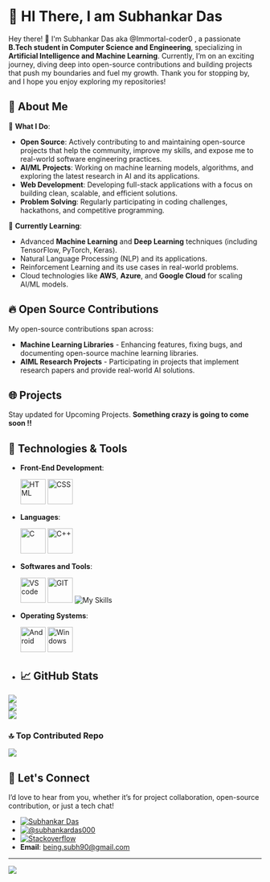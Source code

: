# 🌟 HI There, I am Subhankar Das

Hey there! 👋 I'm Subhankar Das aka @Immortal-coder0 , a passionate **B.Tech student in Computer Science and Engineering**, specializing in **Artificial Intelligence and Machine Learning**. Currently, I’m on an exciting journey, diving deep into open-source contributions and building projects that push my boundaries and fuel my growth. Thank you for stopping by, and I hope you enjoy exploring my repositories!

## 🚀 About Me

💼 **What I Do**:
- **Open Source**: Actively contributing to and maintaining open-source projects that help the community, improve my skills, and expose me to real-world software engineering practices.
- **AI/ML Projects**: Working on machine learning models, algorithms, and exploring the latest research in AI and its applications.
- **Web Development**: Developing full-stack applications with a focus on building clean, scalable, and efficient solutions.
- **Problem Solving**: Regularly participating in coding challenges, hackathons, and competitive programming.

🌱 **Currently Learning**:
- Advanced **Machine Learning** and **Deep Learning** techniques (including TensorFlow, PyTorch, Keras).
- Natural Language Processing (NLP) and its applications.
- Reinforcement Learning and its use cases in real-world problems.
- Cloud technologies like **AWS**, **Azure**, and **Google Cloud** for scaling AI/ML models.

## 🔥 Open Source Contributions

My open-source contributions span across:
- **Machine Learning Libraries** - Enhancing features, fixing bugs, and documenting open-source machine learning libraries.
- **AIML Research Projects** - Participating in projects that implement research papers and provide real-world AI solutions.

## 🌐 Projects

Stay updated for Upcoming Projects. **Something crazy is going to come soon !!**

## 🔧 Technologies & Tools

- **Front-End Development**:

     <img width=50 src="https://cdn.jsdelivr.net/gh/devicons/devicon@latest/icons/html5/html5-original.svg" title="HTML"/> <img width=50 src="https://cdn.jsdelivr.net/gh/devicons/devicon@latest/icons/css3/css3-original.svg" title="CSS"/> 

- **Languages**:

     <img width=50 src="https://cdn.jsdelivr.net/gh/devicons/devicon@latest/icons/c/c-original.svg" title="C"/>  <img width=50 src="https://cdn.jsdelivr.net/gh/devicons/devicon@latest/icons/cplusplus/cplusplus-original.svg" title="C++"/>

- **Softwares and Tools**:
  
     <img width=50 src="https://cdn.jsdelivr.net/gh/devicons/devicon@latest/icons/vscode/vscode-original.svg" title="VS code"/>   <img width=50 src="https://cdn.jsdelivr.net/gh/devicons/devicon@latest/icons/git/git-original.svg" title="GIT"/>   ![My Skills](https://skillicons.dev/icons?i=github)  

- **Operating Systems**:
  
     <img width=50 src="https://cdn.jsdelivr.net/gh/devicons/devicon@latest/icons/android/android-plain.svg" title="Android"/> <img width=50 src="https://user-images.githubusercontent.com/25181517/186884150-05e9ff6d-340e-4802-9533-2c3f02363ee3.png" title="Windows">
  
- ## 📈 GitHub Stats
![](https://github-readme-stats.vercel.app/api?username=Immortalcoder0&show_icons=true&theme=react&include_all_commits=true)<br/>
![](https://github-readme-streak-stats.herokuapp.com/?user=Immortalcoder0&theme=react&hide_border=false)<br/>
![](https://github-readme-stats.anuraghazra1.vercel.app/api/top-langs/?username=Immortalcoder0&theme=react&hide_border=false&no-bg=true&no-frame=true&langs_count=10)

### 🔝 Top Contributed Repo
![](https://github-contributor-stats.vercel.app/api?username=Immortalcoder0&limit=5&hide_border=false&theme=react&combine_all_yearly_contributions=true)

## 🔗 Let's Connect
I’d love to hear from you, whether it’s for project collaboration, open-source contribution, or just a tech chat!

- [![Subhankar Das](https://img.shields.io/badge/LinkedIn-b3b3ff?style=flat&logo=LinkedIn&logoColor=ffffff&color=007acc)](https://linkedin.com/in/sd000/)
- [![@subhankardas000](https://img.shields.io/badge/%20Twitter%20-ffffff?style=flat&logo=X&logoColor=ffffff&color=000000)](https://x.com/subhankardas000)
- [![Stackoverflow](https://img.shields.io/badge/-Stackoverflow-FE7A16?styale=flat&logo=stack-overflow&logoColor=white)](https://stackoverflow.com/users/28272330/immortal-coder)
- **Email**: [being.subh90@gmail.com](mailto:being.subh90@gmail.com)
---------
[![](https://visitcount.itsvg.in/api?id=Immortal-coder0&icon=1&color=5)](https://visitcount.itsvg.in)

          
